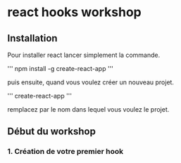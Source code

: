 # react hooks workshop

## Installation

Pour installer react lancer simplement la commande.

'''
npm install -g create-react-app
'''

puis ensuite, quand vous voulez créer un nouveau projet.

'''
create-react-app <name-of-app>
'''

remplacez <name-of-app> par le nom dans lequel vous voulez le projet.

## Début du workshop

### 1. Création de votre premier hook



